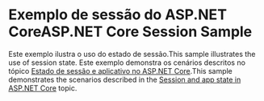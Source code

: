 # <a name="aspnet-core-session-sample"></a><span data-ttu-id="ddb65-101">Exemplo de sessão do ASP.NET Core</span><span class="sxs-lookup"><span data-stu-id="ddb65-101">ASP.NET Core Session Sample</span></span>

<span data-ttu-id="ddb65-102">Este exemplo ilustra o uso do estado de sessão.</span><span class="sxs-lookup"><span data-stu-id="ddb65-102">This sample illustrates the use of session state.</span></span> <span data-ttu-id="ddb65-103">Este exemplo demonstra os cenários descritos no tópico [Estado de sessão e aplicativo no ASP.NET Core](https://docs.microsoft.com/aspnet/core/fundamentals/app-state).</span><span class="sxs-lookup"><span data-stu-id="ddb65-103">This sample demonstrates the scenarios described in the [Session and app state in ASP.NET Core](https://docs.microsoft.com/aspnet/core/fundamentals/app-state) topic.</span></span>
